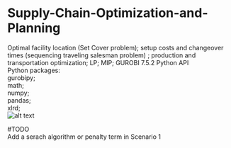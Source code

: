 # Supply-Chain-Optimization-and-Planning
Optimal facility location (Set Cover problem); setup costs and changeover times (sequencing traveling salesman problem) ; production and transportation optimization; LP; MIP; GUROBI 7.5.2 Python API <br />
Python packages:<br />
gurobipy; <br />
math; <br />
numpy; <br />
pandas;  <br />
xlrd; <br />
![alt text](https://farm1.staticflickr.com/789/40836904814_f7894a1caa_o.png)

#TODO <br />
Add a serach algorithm or penalty term in Scenario 1 <br />

